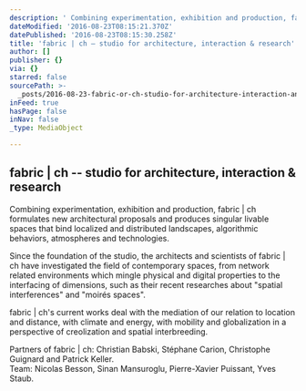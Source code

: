 ```yaml
---
description: ' Combining experimentation, exhibition and production, fabric | ch formulates new architectural proposals and produces singular livable spaces that bind localized and distributed landscapes, algorithmic behaviors, atmospheres and technologies.    Since the foundation of the studio, the architects and scientists of fabric | ch have investigated the field of contemporary spaces, from network related environments which mingle physical and digital properties to the interfacing of dimensions, such as their recent researches about “spatial interferences” and "moirés spaces".     fabric | ch’s current works deal with the mediation of our relation to location and distance, with climate and energy, with mobility and globalization in a perspective of creolization and spatial interbreeding. '
dateModified: '2016-08-23T08:15:21.370Z'
datePublished: '2016-08-23T08:15:30.258Z'
title: 'fabric | ch – studio for architecture, interaction & research'
author: []
publisher: {}
via: {}
starred: false
sourcePath: >-
  _posts/2016-08-23-fabric-or-ch-studio-for-architecture-interaction-and-researc.md
inFeed: true
hasPage: false
inNav: false
_type: MediaObject

---
```

## **fabric | ch -- studio for architecture, interaction & research**

Combining experimentation, exhibition and production, fabric | ch formulates new architectural proposals and produces singular livable spaces that bind localized and distributed landscapes, algorithmic behaviors, atmospheres and technologies.  
  
Since the foundation of the studio, the architects and scientists of fabric | ch have investigated the field of contemporary spaces, from network related environments which mingle physical and digital properties to the interfacing of dimensions, such as their recent researches about "spatial interferences" and "moirés spaces".   
  
fabric | ch's current works deal with the mediation of our relation to location and distance, with climate and energy, with mobility and globalization in a perspective of creolization and spatial interbreeding. 

Partners of fabric | ch: Christian Babski, Stéphane Carion, Christophe Guignard and Patrick Keller.   
Team: Nicolas Besson, Sinan Mansuroglu, Pierre-Xavier Puissant, Yves Staub.